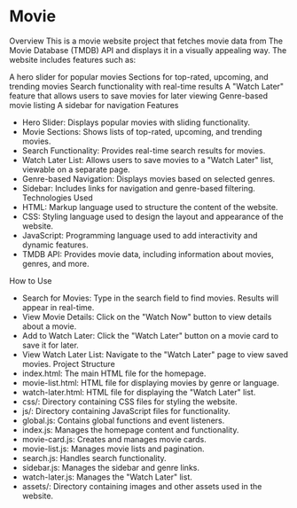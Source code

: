 # Movie
Overview
This is a movie website project that fetches movie data from The Movie Database (TMDB) API and displays it in a visually appealing way. The website includes features such as:

A hero slider for popular movies
Sections for top-rated, upcoming, and trending movies
Search functionality with real-time results
A "Watch Later" feature that allows users to save movies for later viewing
Genre-based movie listing
A sidebar for navigation
Features
* Hero Slider: Displays popular movies with sliding functionality.
* Movie Sections: Shows lists of top-rated, upcoming, and trending movies.
* Search Functionality: Provides real-time search results for movies.
* Watch Later List: Allows users to save movies to a "Watch Later" list, viewable on a separate page.
* Genre-based Navigation: Displays movies based on selected genres.
* Sidebar: Includes links for navigation and genre-based filtering.
Technologies Used
* HTML: Markup language used to structure the content of the website.
* CSS: Styling language used to design the layout and appearance of the website.
* JavaScript: Programming language used to add interactivity and dynamic features.
* TMDB API: Provides movie data, including information about movies, genres, and more.


How to Use
* Search for Movies: Type in the search field to find movies. Results will appear in real-time.
* View Movie Details: Click on the "Watch Now" button to view details about a movie.
* Add to Watch Later: Click the "Watch Later" button on a movie card to save it for later.
* View Watch Later List: Navigate to the "Watch Later" page to view saved movies.
Project Structure
* index.html: The main HTML file for the homepage.
* movie-list.html: HTML file for displaying movies by genre or language.
* watch-later.html: HTML file for displaying the "Watch Later" list.
* css/: Directory containing CSS files for styling the website.
* js/: Directory containing JavaScript files for functionality.
* global.js: Contains global functions and event listeners.
* index.js: Manages the homepage content and functionality.
* movie-card.js: Creates and manages movie cards.
* movie-list.js: Manages movie lists and pagination.
* search.js: Handles search functionality.
* sidebar.js: Manages the sidebar and genre links.
* watch-later.js: Manages the "Watch Later" list.
* assets/: Directory containing images and other assets used in the website.
